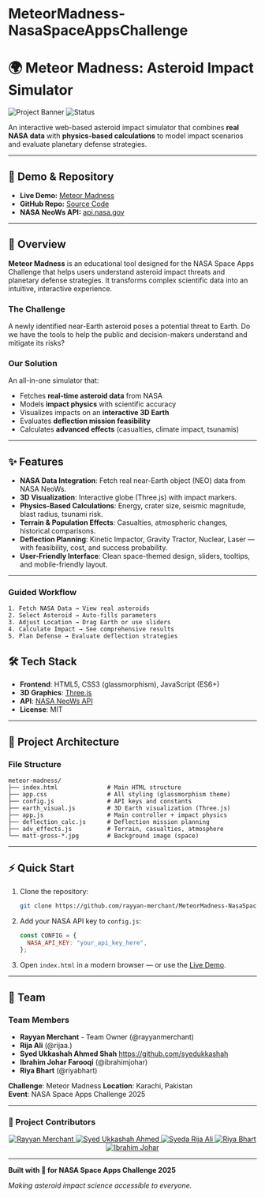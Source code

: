# MeteorMadness-NasaSpaceAppsChallenge
# 🌍 Meteor Madness: Asteroid Impact Simulator

![Project Banner](https://img.shields.io/badge/NASA-Space%20Apps%20Challenge-blue)
![Status](https://img.shields.io/badge/status-active-success)

An interactive web-based asteroid impact simulator that combines **real NASA data** with **physics-based calculations** to model impact scenarios and evaluate planetary defense strategies.

---

## 🚀 Demo & Repository

* **Live Demo:** [Meteor Madness](https://rayyan-merchant.github.io/MeteorMadness-NasaSpaceAppsChallenge/)
* **GitHub Repo:** [Source Code](https://github.com/rayyan-merchant/MeteorMadness-NasaSpaceAppsChallenge/tree/main)
* **NASA NeoWs API:** [api.nasa.gov](https://api.nasa.gov)

---

## 🎯 Overview

**Meteor Madness** is an educational tool designed for the NASA Space Apps Challenge that helps users understand asteroid impact threats and planetary defense strategies. It transforms complex scientific data into an intuitive, interactive experience.

### The Challenge

A newly identified near-Earth asteroid poses a potential threat to Earth. Do we have the tools to help the public and decision-makers understand and mitigate its risks?

### Our Solution

An all-in-one simulator that:
- Fetches **real-time asteroid data** from NASA
- Models **impact physics** with scientific accuracy
- Visualizes impacts on an **interactive 3D Earth**
- Evaluates **deflection mission feasibility**
- Calculates **advanced effects** (casualties, climate impact, tsunamis)

---

## ✨ Features

* **NASA Data Integration**: Fetch real near-Earth object (NEO) data from NASA NeoWs.
* **3D Visualization**: Interactive globe (Three.js) with impact markers.
* **Physics-Based Calculations**: Energy, crater size, seismic magnitude, blast radius, tsunami risk.
* **Terrain & Population Effects**: Casualties, atmospheric changes, historical comparisons.
* **Deflection Planning**: Kinetic Impactor, Gravity Tractor, Nuclear, Laser — with feasibility, cost, and success probability.
* **User-Friendly Interface**: Clean space-themed design, sliders, tooltips, and mobile-friendly layout.

---

### Guided Workflow
```
1. Fetch NASA Data → View real asteroids
2. Select Asteroid → Auto-fills parameters
3. Adjust Location → Drag Earth or use sliders
4. Calculate Impact → See comprehensive results
5. Plan Defense → Evaluate deflection strategies
```


## 🛠️ Tech Stack

* **Frontend**: HTML5, CSS3 (glassmorphism), JavaScript (ES6+)
* **3D Graphics**: [Three.js](https://threejs.org/)
* **API**: [NASA NeoWs API](https://api.nasa.gov)
* **License**: MIT


---

## 📁 Project Architecture

### File Structure
```
meteor-madness/
├── index.html              # Main HTML structure
├── app.css                 # All styling (glassmorphism theme)
├── config.js               # API keys and constants
├── earth_visual.js         # 3D Earth visualization (Three.js)
├── app.js                  # Main controller + impact physics
├── deflection_calc.js      # Deflection mission planning
├── adv_effects.js          # Terrain, casualties, atmosphere
└── matt-gross-*.jpg        # Background image (space)
```

---
## ⚡ Quick Start

1. Clone the repository:

   ```bash
   git clone https://github.com/rayyan-merchant/MeteorMadness-NasaSpaceAppsChallenge.git
   ```
2. Add your NASA API key to `config.js`:

   ```js
   const CONFIG = {
     NASA_API_KEY: "your_api_key_here",
   };
   ```
3. Open `index.html` in a modern browser — or use the [Live Demo](https://rayyan-merchant.github.io/MeteorMadness-NasaSpaceAppsChallenge/).

---

## 👥 Team

### Team Members
- **Rayyan Merchant** - Team Owner (@rayyanmerchant)
- **Rija Ali** (@rijaa.)
- **Syed Ukkashah Ahmed Shah** https://github.com/syedukkashah
- **Ibrahim Johar Farooqi** (@ibrahimjohar)
- **Riya Bhart** (@riyabhart)


**Challenge**: Meteor Madness
**Location**: Karachi, Pakistan  
**Event**: NASA Space Apps Challenge 2025  



---

### 👥 Project Contributors  

<div align="center">
  <a href="https://www.linkedin.com/in/rayyanmerchant2004/" target="_blank">
    <img src="https://img.shields.io/badge/Rayyan%20Merchant-%230077B5.svg?style=for-the-badge&logo=linkedin&logoColor=white" alt="Rayyan Merchant"/>
  </a>
  <a href="https://www.linkedin.com/in/syed-ukkashah-28b334214/" target="_blank">
    <img src="https://img.shields.io/badge/Syed%20Ukkashah%20Ahmed-%230077B5.svg?style=for-the-badge&logo=linkedin&logoColor=white" alt="Syed Ukkashah Ahmed"/>
  </a>
  <a href="https://www.linkedin.com/in/rija-ali-731095296" target="_blank">
    <img src="https://img.shields.io/badge/Syeda%20Rija%20Ali-%230077B5.svg?style=for-the-badge&logo=linkedin&logoColor=white" alt="Syeda Rija Ali"/>
  </a>
  <a href="https://www.linkedin.com/in/riya-bhart-339036287/" target="_blank">
    <img src="https://img.shields.io/badge/Riya%20Bhart-%230077B5.svg?style=for-the-badge&logo=linkedin&logoColor=white" alt="Riya Bhart"/>
  </a>
  <a href="https://www.linkedin.com/in/ibrahimjohar/" target="_blank">
    <img src="https://img.shields.io/badge/Ibrahim%20Johar-%230077B5.svg?style=for-the-badge&logo=linkedin&logoColor=white" alt="Ibrahim Johar"/>
  </a>
</div>


---

**Built with 🚀 for NASA Space Apps Challenge 2025**

*Making asteroid impact science accessible to everyone.*
